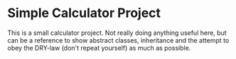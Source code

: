 # Simple Calculator Project

This is a small calculator project. Not really doing anything useful here, but can be a reference to show abstract classes, inheritance and the attempt to obey the DRY-law (don't repeat yourself) as much as possible. 
